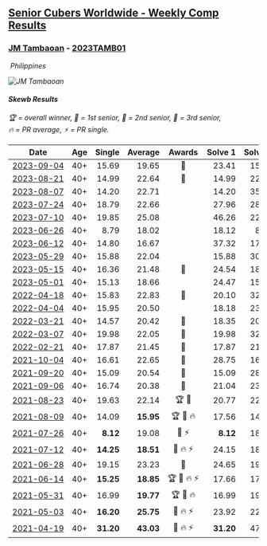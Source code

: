 <style>table {white-space: nowrap;}</style>
<link rel="stylesheet" type="text/css" href="/scw-comp/css/flags.css" />

## [Senior Cubers Worldwide - Weekly Comp Results](/scw-comp/results/)
### [JM Tambaoan](README.md) - [2023TAMB01](https://www.worldcubeassociation.org/persons/2023TAMB01?event=skewb)

<i class="flag flag-PH" />&nbsp;Philippines

![JM Tambaoan](1681359750.png)

#### Skewb Results

<span style="white-space: nowrap;">🏆 = overall winner</span>, <span style="white-space: nowrap;">🥇 = 1st senior</span>, <span style="white-space: nowrap;">🥈 = 2nd senior</span>, <span style="white-space: nowrap;">🥉 = 3rd senior</span>, <span style="white-space: nowrap;">🔥 = PR average</span>, <span style="white-space: nowrap;">⚡ = PR single</span>.

| Date | Age | Single | Average | Awards | Solve 1 | Solve 2 | Solve 3 | Solve 4 | Solve 5 | Video |
| :--: | :--: | --: | --: | :--: | --: | --: | --: | --: | --: | :-- |
| [2023-09-04](../../results/2023-09-04/skewb.md) | 40+ | 15.69 | 19.65 | 🥉 | 23.41 | 15.96 | 15.69 | 19.59 | 25.45 | [Desktop](https://www.facebook.com/events/2641073766048109/permalink/2650691008419718) / [Mobile](https://m.facebook.com/events/2641073766048109?view=permalink&id=2650691008419718) |
| [2023-08-21](../../results/2023-08-21/skewb.md) | 40+ | 14.99 | 22.64 | 🥉 | 14.99 | 22.39 | 25.07 | 23.07 | 22.47 | [Desktop](https://www.facebook.com/events/1221531751824966/permalink/1227593181218823) / [Mobile](https://m.facebook.com/events/1221531751824966?view=permalink&id=1227593181218823) |
| [2023-08-07](../../results/2023-08-07/skewb.md) | 40+ | 14.20 | 22.71 |  | 14.20 | 35.68 | 21.45 | 23.44 | 23.25 | [Desktop](https://www.facebook.com/events/666756165039562/permalink/672534227795089) / [Mobile](https://m.facebook.com/events/666756165039562?view=permalink&id=672534227795089) |
| [2023-07-24](../../results/2023-07-24/skewb.md) | 40+ | 18.79 | 22.66 |  | 27.96 | 28.97 | 21.21 | 18.80 | 18.79 | [Desktop](https://www.facebook.com/events/806030584473421/permalink/812511040492042) / [Mobile](https://m.facebook.com/events/806030584473421?view=permalink&id=812511040492042) |
| [2023-07-10](../../results/2023-07-10/skewb.md) | 40+ | 19.85 | 25.08 |  | 46.26 | 22.37 | 29.88 | 22.99 | 19.85 | [Desktop](https://www.facebook.com/events/290406996735190/permalink/297284429380780) / [Mobile](https://m.facebook.com/events/290406996735190?view=permalink&id=297284429380780) |
| [2023-06-26](../../results/2023-06-26/skewb.md) | 40+ | 8.79 | 18.02 |  | 18.12 | 8.79 | 19.42 | 22.62 | 16.52 | [Desktop](https://www.facebook.com/events/310574547970581/permalink/318900627137973) / [Mobile](https://m.facebook.com/events/310574547970581?view=permalink&id=318900627137973) |
| [2023-06-12](../../results/2023-06-12/skewb.md) | 40+ | 14.80 | 16.67 |  | 37.32 | 17.90 | 14.82 | 17.28 | 14.80 | [Desktop](https://www.facebook.com/events/252304080823510/permalink/257780100275908) / [Mobile](https://m.facebook.com/events/252304080823510?view=permalink&id=257780100275908) |
| [2023-05-29](../../results/2023-05-29/skewb.md) | 40+ | 15.88 | 22.04 |  | 15.88 | 30.15 | 20.64 | 23.93 | 21.55 | [Desktop](https://www.facebook.com/events/3552780501633678/permalink/3557598087818586) / [Mobile](https://m.facebook.com/events/3552780501633678?view=permalink&id=3557598087818586) |
| [2023-05-15](../../results/2023-05-15/skewb.md) | 40+ | 16.36 | 21.48 | 🥈 | 24.54 | 18.80 | 21.11 | 16.36 | 27.56 | [Desktop](https://www.facebook.com/events/128088546941599/permalink/135681639515623) / [Mobile](https://m.facebook.com/events/128088546941599?view=permalink&id=135681639515623) |
| [2023-05-01](../../results/2023-05-01/skewb.md) | 40+ | 15.13 | 18.66 |  | 24.47 | 15.13 | 15.27 | 21.59 | 19.12 | [Desktop](https://www.facebook.com/events/1407988503335303/permalink/1412853516182135) / [Mobile](https://m.facebook.com/events/1407988503335303?view=permalink&id=1412853516182135) |
| [2022-04-18](../../results/2022-04-18/skewb.md) | 40+ | 15.83 | 22.83 | 🥉 | 20.10 | 32.32 | 24.00 | 24.40 | 15.83 | [Desktop](https://www.facebook.com/events/566110581332467/permalink/573215170622008) / [Mobile](https://m.facebook.com/events/566110581332467?view=permalink&id=573215170622008) |
| [2022-04-04](../../results/2022-04-04/skewb.md) | 40+ | 15.95 | 20.50 |  | 18.18 | 23.93 | 15.95 | 22.60 | 20.71 | [Desktop](https://www.facebook.com/events/1171138513621623/permalink/1174213976647410) / [Mobile](https://m.facebook.com/events/1171138513621623?view=permalink&id=1174213976647410) |
| [2022-03-21](../../results/2022-03-21/skewb.md) | 40+ | 14.57 | 20.42 | 🥈 | 18.35 | 20.15 | 22.76 | 25.76 | 14.57 | [Desktop](https://www.facebook.com/events/525463282272711/permalink/532702298215476) / [Mobile](https://m.facebook.com/events/525463282272711?view=permalink&id=532702298215476) |
| [2022-03-07](../../results/2022-03-07/skewb.md) | 40+ | 19.98 | 22.05 | 🥈 | 19.98 | 32.88 | 23.46 | 21.96 | 20.74 | [Desktop](https://www.facebook.com/events/492851219083428/permalink/498110298557520) / [Mobile](https://m.facebook.com/events/492851219083428?view=permalink&id=498110298557520) |
| [2022-02-21](../../results/2022-02-21/skewb.md) | 40+ | 17.87 | 21.45 | 🥉 | 17.87 | 21.03 | 23.67 | 26.91 | 19.64 | [Desktop](https://www.facebook.com/events/283377510532834/permalink/286452253558693) / [Mobile](https://m.facebook.com/events/283377510532834?view=permalink&id=286452253558693) |
| [2021-10-04](../../results/2021-10-04/skewb.md) | 40+ | 16.61 | 22.65 | 🥉 | 28.75 | 16.61 | 29.98 | 18.65 | 20.55 | [Desktop](https://www.facebook.com/events/1205858816603137/permalink/1214797052375980) / [Mobile](https://m.facebook.com/events/1205858816603137?view=permalink&id=1214797052375980) |
| [2021-09-20](../../results/2021-09-20/skewb.md) | 40+ | 15.09 | 20.54 | 🥈 | 15.09 | 28.72 | 22.37 | 16.64 | 22.60 | [Desktop](https://www.facebook.com/events/374286267681717/permalink/383599566750387) / [Mobile](https://m.facebook.com/events/374286267681717?view=permalink&id=383599566750387) |
| [2021-09-06](../../results/2021-09-06/skewb.md) | 40+ | 16.74 | 20.38 | 🥈 | 21.04 | 23.42 | 19.34 | 16.74 | 20.75 | [Desktop](https://www.facebook.com/events/369922348122346/permalink/379190007195580) / [Mobile](https://m.facebook.com/events/369922348122346?view=permalink&id=379190007195580) |
| [2021-08-23](../../results/2021-08-23/skewb.md) | 40+ | 19.63 | 22.14 | 🏆 🥇 | 20.77 | 22.68 | 25.08 | 19.63 | 22.97 | [Desktop](https://www.facebook.com/events/540950593849891/permalink/549914252953525) / [Mobile](https://m.facebook.com/events/540950593849891?view=permalink&id=549914252953525) |
| [2021-08-09](../../results/2021-08-09/skewb.md) | 40+ | 14.09 | **15.95** | 🏆 🥇 🔥 | 17.56 | 14.09 | 14.66 | 18.33 | 15.64 | [Desktop](https://www.facebook.com/events/342027504219422/permalink/350830740005765) / [Mobile](https://m.facebook.com/events/342027504219422?view=permalink&id=350830740005765) |
| [2021-07-26](../../results/2021-07-26/skewb.md) | 40+ | **8.12** | 19.08 | 🥈 ⚡ | **8.12** | 18.29 | 17.32 | 21.63 | 30.21 | [Desktop](https://www.facebook.com/events/5895704557137692/permalink/5959936100714537) / [Mobile](https://m.facebook.com/events/5895704557137692?view=permalink&id=5959936100714537) |
| [2021-07-12](../../results/2021-07-12/skewb.md) | 40+ | **14.25** | **18.51** | 🥈 🔥 ⚡ | 24.15 | 18.24 | 20.44 | 16.85 | **14.25** | [Desktop](https://www.facebook.com/events/853178815336395/permalink/861036744550602) / [Mobile](https://m.facebook.com/events/853178815336395?view=permalink&id=861036744550602) |
| [2021-06-28](../../results/2021-06-28/skewb.md) | 40+ | 19.15 | 23.23 | 🥈 | 24.65 | 19.58 | 25.46 | 33.42 | 19.15 | [Desktop](https://www.facebook.com/events/2032757193542617/permalink/2043529662465370) / [Mobile](https://m.facebook.com/events/2032757193542617?view=permalink&id=2043529662465370) |
| [2021-06-14](../../results/2021-06-14/skewb.md) | 40+ | **15.25** | **18.85** | 🏆 🥇 🔥 ⚡ | 17.66 | 17.37 | **15.25** | 21.53 | 32.20 | [Desktop](https://www.facebook.com/events/154757253369245/permalink/162971605881143) / [Mobile](https://m.facebook.com/events/154757253369245?view=permalink&id=162971605881143) |
| [2021-05-31](../../results/2021-05-31/skewb.md) | 40+ | 16.99 | **19.77** | 🏆 🥇 🔥 | 16.99 | 19.91 | 22.14 | 19.84 | 19.56 | [Desktop](https://www.facebook.com/events/4232725036784843/permalink/4268563863200960) / [Mobile](https://m.facebook.com/events/4232725036784843?view=permalink&id=4268563863200960) |
| [2021-05-03](../../results/2021-05-03/skewb.md) | 40+ | **16.20** | **25.75** | 🥈 🔥 ⚡ | 23.92 | 22.76 | **16.20** | 30.57 | 30.62 | [Desktop](https://www.facebook.com/events/1091923434665777/permalink/1097154070809380) / [Mobile](https://m.facebook.com/events/1091923434665777?view=permalink&id=1097154070809380) |
| [2021-04-19](../../results/2021-04-19/skewb.md) | 40+ | **31.20** | **43.03** | 🥇 🔥 ⚡ | **31.20** | 47.53 | 31.72 | DNF | 49.83 | [Desktop](https://www.facebook.com/events/455121419077355/permalink/460118818577615) / [Mobile](https://m.facebook.com/events/455121419077355?view=permalink&id=460118818577615) |


<!-- Global site tag (gtag.js) - Google Analytics -->
<script async src="https://www.googletagmanager.com/gtag/js?id=UA-86348435-3"></script>
<script>window.dataLayer = window.dataLayer || []; function gtag() {dataLayer.push(arguments);} gtag('js', new Date()); gtag('config', 'UA-86348435-3');</script>
